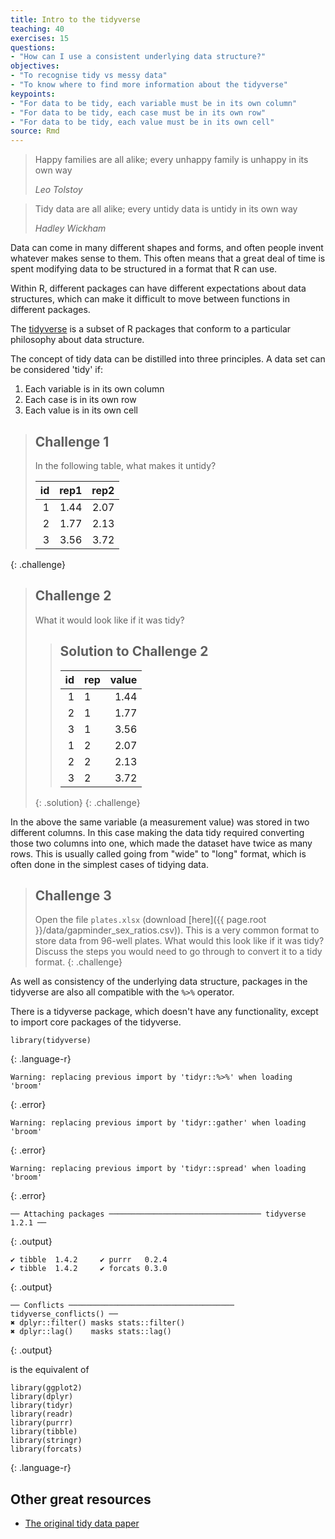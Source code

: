 ```yaml
---
title: Intro to the tidyverse
teaching: 40
exercises: 15
questions:
- "How can I use a consistent underlying data structure?"
objectives:
- "To recognise tidy vs messy data"
- "To know where to find more information about the tidyverse"
keypoints:
- "For data to be tidy, each variable must be in its own column"
- "For data to be tidy, each case must be in its own row"
- "For data to be tidy, each value must be in its own cell"
source: Rmd
---
```




> Happy families are all alike; every unhappy family is unhappy in its own way
>
> *Leo Tolstoy*

> Tidy data are all alike; every untidy data is untidy in its own way
>
>*Hadley Wickham*

Data can come in many different shapes and forms, and often people invent whatever makes sense to them. This often means that a great deal of time is spent modifying data to be structured in a format that R can use.

Within R, different packages can have different expectations about data structures, which can make it difficult to move between functions in different packages.

The [tidyverse](https://www.tidyverse.org/) is a subset of R packages that conform to a particular philosophy about data structure.

The concept of tidy data can be distilled into three principles. A data set can be considered 'tidy' if:

1. Each variable is in its own column
2. Each case is in its own row
3. Each value is in its own cell



> ## Challenge 1
>
> In the following table, what makes it untidy?
><table class="table" style="width: auto !important; ">
> <thead>
>  <tr>
>   <th style="text-align:right;"> id </th>
>   <th style="text-align:right;"> rep1 </th>
>   <th style="text-align:right;"> rep2 </th>
>  </tr>
> </thead>
><tbody>
>  <tr>
>   <td style="text-align:right;"> 1 </td>
>   <td style="text-align:right;"> 1.44 </td>
>   <td style="text-align:right;"> 2.07 </td>
>  </tr>
>  <tr>
>   <td style="text-align:right;"> 2 </td>
>   <td style="text-align:right;"> 1.77 </td>
>   <td style="text-align:right;"> 2.13 </td>
>  </tr>
>  <tr>
>   <td style="text-align:right;"> 3 </td>
>   <td style="text-align:right;"> 3.56 </td>
>   <td style="text-align:right;"> 3.72 </td>
>  </tr>
></tbody>
></table>
{: .challenge}

> ## Challenge 2
>
> What it would look like if it was tidy?
> > ## Solution to Challenge 2
> ><table class="table" style="width: auto !important; ">
> > <thead>
> >  <tr>
> >   <th style="text-align:right;"> id </th>
> >   <th style="text-align:left;"> rep </th>
> >   <th style="text-align:right;"> value </th>
> >  </tr>
> > </thead>
> ><tbody>
> >  <tr>
> >   <td style="text-align:right;"> 1 </td>
> >   <td style="text-align:left;"> 1 </td>
> >   <td style="text-align:right;"> 1.44 </td>
> >  </tr>
> >  <tr>
> >   <td style="text-align:right;"> 2 </td>
> >   <td style="text-align:left;"> 1 </td>
> >   <td style="text-align:right;"> 1.77 </td>
> >  </tr>
> >  <tr>
> >   <td style="text-align:right;"> 3 </td>
> >   <td style="text-align:left;"> 1 </td>
> >   <td style="text-align:right;"> 3.56 </td>
> >  </tr>
> >  <tr>
> >   <td style="text-align:right;"> 1 </td>
> >   <td style="text-align:left;"> 2 </td>
> >   <td style="text-align:right;"> 2.07 </td>
> >  </tr>
> >  <tr>
> >   <td style="text-align:right;"> 2 </td>
> >   <td style="text-align:left;"> 2 </td>
> >   <td style="text-align:right;"> 2.13 </td>
> >  </tr>
> >  <tr>
> >   <td style="text-align:right;"> 3 </td>
> >   <td style="text-align:left;"> 2 </td>
> >   <td style="text-align:right;"> 3.72 </td>
> >  </tr>
> ></tbody>
> ></table>
> {: .solution}
{: .challenge}

In the above the same variable (a measurement value) was stored in two different columns. In this case making the data tidy required converting those two columns into one, which made the dataset have twice as many rows. This is usually called going from "wide" to "long" format, which is often done in the simplest cases of tidying data.


> ## Challenge 3
>
> Open the file `plates.xlsx` (download [here]({{ page.root }}/data/gapminder_sex_ratios.csv)). This is a very common format to store data
> from 96-well plates. What would this look like if it was tidy? Discuss the steps you would need to go through to convert it to a tidy format.
{: .challenge}

As well as consistency of the underlying data structure, packages in the tidyverse are also all compatible with the `%>%` operator.

There is a tidyverse package, which doesn't have any functionality, except to import core packages of the tidyverse. 

~~~
library(tidyverse)
~~~
{: .language-r}



~~~
Warning: replacing previous import by 'tidyr::%>%' when loading 'broom'
~~~
{: .error}



~~~
Warning: replacing previous import by 'tidyr::gather' when loading 'broom'
~~~
{: .error}



~~~
Warning: replacing previous import by 'tidyr::spread' when loading 'broom'
~~~
{: .error}



~~~
── Attaching packages ────────────────────────────────── tidyverse 1.2.1 ──
~~~
{: .output}



~~~
✔ tibble  1.4.2     ✔ purrr   0.2.4
✔ tibble  1.4.2     ✔ forcats 0.3.0
~~~
{: .output}



~~~
── Conflicts ───────────────────────────────────── tidyverse_conflicts() ──
✖ dplyr::filter() masks stats::filter()
✖ dplyr::lag()    masks stats::lag()
~~~
{: .output}

is the equivalent of 


~~~
library(ggplot2)
library(dplyr)
library(tidyr)
library(readr)
library(purrr)
library(tibble)
library(stringr)
library(forcats)
~~~
{: .language-r}


## Other great resources

* [The original tidy data paper](https://www.jstatsoft.org/article/view/v059i10/v59i10.pdf)
